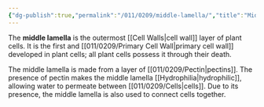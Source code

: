 ```yaml
---
{"dg-publish":true,"permalink":"/011/0209/middle-lamella/","title":"Middle Lamella","tags":["BIOL412"],"created":"2024-10-03T23:18:02.000-07:00","updated":"2025-01-22T00:44:07.673-08:00"}
---
```


The **middle lamella** is the outermost [[Cell Walls\|cell wall]] layer of plant cells. It is the first and [[011/0209/Primary Cell Wall\|primary cell wall]] developed in plant cells; all plant cells possess it through their death.

The middle lamella is made from a layer of [[011/0209/Pectin\|pectins]]. The presence of pectin makes the middle lamella [[Hydrophilia\|hydrophilic]], allowing water to permeate between [[011/0209/Cells\|cells]]. Due to its presence, the middle lamella is also used to connect cells together.
